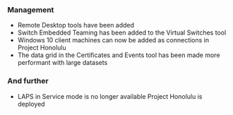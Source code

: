 ### Management
- Remote Desktop tools have been added
- Switch Embedded Teaming has been added to the Virtual Switches tool
- Windows 10 client machines can now be added as connections in Project Honolulu
- The data grid in the Certificates and Events tool has been made more performant with large datasets

### And further
- LAPS in Service mode is no longer available Project Honolulu is deployed